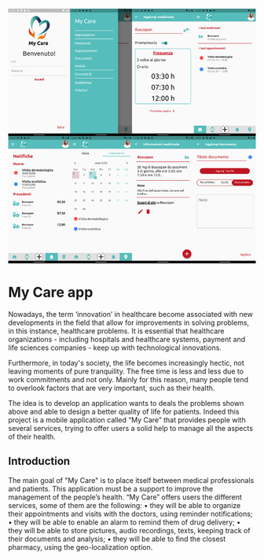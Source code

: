 ![My care showcase](/doc/final.png)

# My Care app

Nowadays, the term ‘innovation’ in healthcare become associated with new developments in the field that allow for improvements in solving problems, in this instance, healthcare problems. It is essential that healthcare organizations - including hospitals and healthcare systems, payment and life sciences companies - keep up with technological innovations.

Furthermore, in today's society, the life becomes increasingly hectic, not leaving moments of pure tranquility. The free time is less and less due to work commitments and not only. Mainly for this reason, many people tend to overlook factors that are very important, such as their health.

The idea is to develop an application wants to deals the problems shown above and able to design a better quality of life for patients. Indeed this project is a mobile application called “My Care” that provides people with several services, trying to offer users a solid help to manage all the aspects of their health.

## Introduction

The main goal of "My Care" is to place itself between medical professionals and patients. This application must be a support to improve the management of the people’s health.
“My Care” offers users the different services, some of them are the following:
• they will be able to organize their appointments and visits with the doctors, using reminder notifications;
• they will be able to enable an alarm to remind them of drug delivery;
• they will be able to store pictures, audio recordings, texts, keeping track of their documents and analysis;
• they will be able to find the closest pharmacy, using the geo-localization option.
